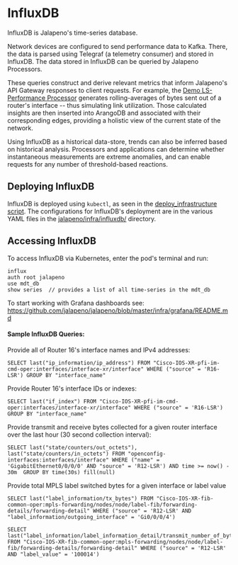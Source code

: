 # InfluxDB

InfluxDB is Jalapeno's time-series database.

Network devices are configured to send performance data to Kafka. There, the data is parsed using Telegraf (a telemetry consumer) and stored in InfluxDB. The data stored in InfluxDB can be queried by Jalapeno Processors.

These queries construct and derive relevant metrics that inform Jalapeno's API Gateway responses to client requests. For example, the [Demo LS-Performance Processor](https://github.com/jalapeno/demo-processors/tree/main/lsv4-perf) generates rolling-averages of bytes sent out of a router's interface -- thus simulating link utilization. Those calculated insights are then inserted into ArangoDB and associated with their corresponding edges, providing a holistic view of the current state of the network.

Using InfluxDB as a historical data-store, trends can also be inferred based on historical analysis. Processors and applications can determine whether instantaneous measurements are extreme anomalies, and can enable requests for any number of threshold-based reactions. 

## Deploying InfluxDB
InfluxDB is deployed using `kubectl`, as seen in the [deploy_infrastructure script](../deploy_infrastructure.sh). The configurations for InfluxDB's deployment are in the various YAML files in the [jalapeno/infra/influxdb/](.) directory.

## Accessing InfluxDB
To access InfluxDB via Kubernetes, enter the pod's terminal and run:
```
influx
auth root jalapeno
use mdt_db
show series  // provides a list of all time-series in the mdt_db
```
To start working with Grafana dashboards see:
https://github.com/jalapeno/jalapeno/blob/master/infra/grafana/README.md

#### Sample InfluxDB Queries:
Provide all of Router 16's interface names and IPv4 addresses:
```
SELECT last("ip_information/ip_address") FROM "Cisco-IOS-XR-pfi-im-cmd-oper:interfaces/interface-xr/interface" WHERE ("source" = 'R16-LSR') GROUP BY "interface_name"
```

Provide Router 16's interface IDs or indexes:
```
SELECT last("if_index") FROM "Cisco-IOS-XR-pfi-im-cmd-oper:interfaces/interface-xr/interface" WHERE ("source" = 'R16-LSR') GROUP BY "interface_name"
```

Provide transmit and receive bytes collected for a given router interface over the last hour (30 second collection interval):
```
SELECT last("state/counters/out_octets"), last("state/counters/in_octets") FROM "openconfig-interfaces:interfaces/interface" WHERE ("name" = 'GigabitEthernet0/0/0/0' AND "source" = 'R12-LSR') AND time >= now() - 30m  GROUP BY time(30s) fill(null)
```

Provide total MPLS label switched bytes for a given interface or label value
```
SELECT last("label_information/tx_bytes") FROM "Cisco-IOS-XR-fib-common-oper:mpls-forwarding/nodes/node/label-fib/forwarding-details/forwarding-detail" WHERE ("source" = 'R12-LSR' AND "label_information/outgoing_interface" = 'Gi0/0/0/4')

SELECT last("label_information/label_information_detail/transmit_number_of_bytes_switched") FROM "Cisco-IOS-XR-fib-common-oper:mpls-forwarding/nodes/node/label-fib/forwarding-details/forwarding-detail" WHERE ("source" = 'R12-LSR' AND "label_value" = '100014') 
```

